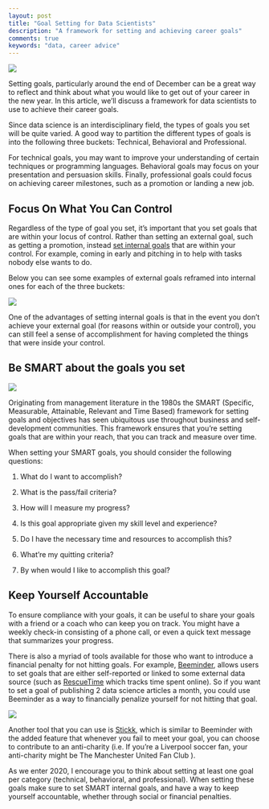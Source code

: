 ```yaml
---
layout: post
title: "Goal Setting for Data Scientists"
description: "A framework for setting and achieving career goals"
comments: true
keywords: "data, career advice"
---
```


![](https://cdn-images-1.medium.com/max/3200/0*3tsM0Ft8x_e8mfJf)

Setting goals, particularly around the end of December can be a great way to reflect and think about what you would like to get out of your career in the new year. In this article, we’ll discuss a framework for data scientists to use to achieve their career goals.

Since data science is an interdisciplinary field, the types of goals you set will be quite varied. A good way to partition the different types of goals is into the following three buckets: Technical, Behavioral and Professional.

For technical goals, you may want to improve your understanding of certain techniques or programming languages. Behavioral goals may focus on your presentation and persuasion skills. Finally, professional goals could focus on achieving career milestones, such as a promotion or landing a new job.

## Focus On What You Can Control

Regardless of the type of goal you set, it’s important that you set goals that are within your locus of control. Rather than setting an external goal, such as getting a promotion, instead [set internal goals](https://medium.com/@LyskovAndrei/one-simple-tactic-from-the-stoics-for-setting-better-goals-45d8c7b392e0) that are within your control. For example, coming in early and pitching in to help with tasks nobody else wants to do.

Below you can see some examples of external goals reframed into internal ones for each of the three buckets:

![](https://cdn-images-1.medium.com/max/2000/0*G-K0MgCOjgaBV-L0)

One of the advantages of setting internal goals is that in the event you don’t achieve your external goal (for reasons within or outside your control), you can still feel a sense of accomplishment for having completed the things that were inside your control.

## Be SMART about the goals you set

![](https://cdn-images-1.medium.com/max/2000/0*1N3XAdWQr98XL6LQ)

Originating from management literature in the 1980s the SMART (Specific, Measurable, Attainable, Relevant and Time Based) framework for setting goals and objectives has seen ubiquitous use throughout business and self-development communities. This framework ensures that you’re setting goals that are within your reach, that you can track and measure over time.

When setting your SMART goals, you should consider the following questions:

1. What do I want to accomplish?

1. What is the pass/fail criteria?

1. How will I measure my progress?

1. Is this goal appropriate given my skill level and experience?

1. Do I have the necessary time and resources to accomplish this?

1. What’re my quitting criteria?

1. By when would I like to accomplish this goal?

## Keep Yourself Accountable

To ensure compliance with your goals, it can be useful to share your goals with a friend or a coach who can keep you on track. You might have a weekly check-in consisting of a phone call, or even a quick text message that summarizes your progress.

There is also a myriad of tools available for those who want to introduce a financial penalty for not hitting goals. For example, [Beeminder](https://www.beeminder.com/), allows users to set goals that are either self-reported or linked to some external data source (such as [RescueTime](https://www.rescuetime.com/) which tracks time spent online). So if you want to set a goal of publishing 2 data science articles a month, you could use Beeminder as a way to financially penalize yourself for not hitting that goal.

![](https://cdn-images-1.medium.com/max/2296/0*Bt25GVCMuvgeSiWN)

Another tool that you can use is [Stickk](https://www.stickk.com/), which is similar to Beeminder with the added feature that whenever you fail to meet your goal, you can choose to contribute to an anti-charity (i.e. If you’re a Liverpool soccer fan, your anti-charity might be The Manchester United Fan Club ).

As we enter 2020, I encourage you to think about setting at least one goal per category (technical, behavioral, and professional). When setting these goals make sure to set SMART internal goals, and have a way to keep yourself accountable, whether through social or financial penalties.
